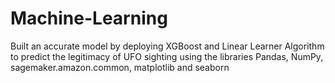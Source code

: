 # Machine-Learning
Built an accurate model by deploying XGBoost and Linear Learner Algorithm to predict the legitimacy of UFO sighting using the libraries Pandas, NumPy, sagemaker.amazon.common, matplotlib and seaborn
